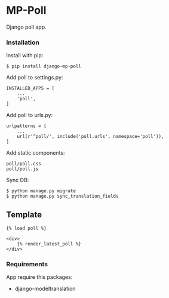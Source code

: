 # MP-Poll

Django poll app.

### Installation

Install with pip:

```
$ pip install django-mp-poll
```

Add poll to settings.py:

```
INSTALLED_APPS = [
    ...
    'poll',
]
```

Add poll to urls.py:
```
urlpatterns = [
	...
	url(r'^poll/', include('poll.urls', namespace='poll')),
]
```

Add static components:
```
poll/poll.css
poll/poll.js
```

Sync DB:

```
$ python manage.py migrate
$ python manage.py sync_translation_fields
```

## Template
```
{% load poll %}

<div>
	{% render_latest_poll %}
</div>
```

### Requirements

App require this packages:

* django-modeltranslation
